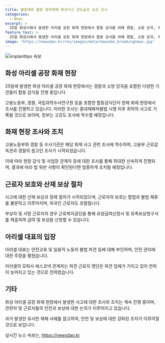 ```yaml
---
title: 불법체류 불문 중대재해 화성사고 강도높은 보상 조사
categories:
  - News
excerpt: >
  25일 화성시에서 발생한 아리셀 공장 화재 현장에서 합동 감식을 위해 경찰, 소방 당국, 국립과학수사연구원, 고용노동부 등이 현장에 나섰다. 이 사고는 중대재해처벌법 시행 이후 최악으로, 정부는 근로자 보호와 사고 원인 규명에 총력을 기울이고 있다. 화재로 인해 5명 사망, 18명 부상 등 31명의 사상자가 발생했으며, 이는 2022년 이후 중대재해처벌법 시행 이후 발생한 대형 사고 중 하나이다. 해당 공장은 50여 명의 상시근로자가 있는 사업장으로, 고용부는 즉각적인 조치를 취하고 있다. 사망자나 부상자의 경우 근로복지공단에 의해 적절한 보상이 이루어질 예정이다.
feature_text: >
  25일 화성시에서 발생한 아리셀 공장 화재 현장에서 합동 감식을 위해 경찰, 소방 당국, 국립과학수사연구원, 고용노동부 등이 현장에 나섰다. 이 사고는 중대재해처벌법 시행 이후 최악으로, 정부는 근로자 보호와 사고 원인 규명에 총력을 기울이고 있다. 화재로 인해 5명 사망, 18명 부상 등 31명의 사상자가 발생했으며, 이는 2022년 이후 중대재해처벌법 시행 이후 발생한 대형 사고 중 하나이다. 해당 공장은 50여 명의 상시근로자가 있는 사업장으로, 고용부는 즉각적인 조치를 취하고 있다. 사망자나 부상자의 경우 근로복지공단에 의해 적절한 보상이 이루어질 예정이다.
image: 'https://newsdao.kr/res/images/meta/newsdao_breakingnews.jpg'
---
```


<p><img src="https://newsdao.kr/res/images/meta/newsdao_breakingnews.jpg" alt="implanttips 속보" /></p>

<h2 data-ke-size="size26">화성 아리셀 공장 화재 현장</h2>

<p data-ke-size="size16">25일에 발생한 화성 아리셀 공장 화재 현장에서는 경찰과 소방 당국을 포함한 다양한 기관들이 합동 감식을 진행 중입니다.</p>

<p data-ke-size="size16">고용노동부, 경찰, 국립과학수사연구원 등을 포함한 합동감식단이 현재 화재 현장에서 조사를 진행하고 있습니다. 이러한 조사는 중대재해처벌법 시행 이후 최악의 사고로 기록될 것으로 보이며, 정부는 고강도 조사에 착수할 예정입니다.</p>

<h2 data-ke-size="size26">화재 현장 조사와 조치</h2>

<p data-ke-size="size16">고용노동부와 경찰 등 수사기관은 해당 화재 사고 관련 조사에 착수하여, 고용부 근로감독관과 경찰의 참고인 조사가 시작되었습니다.</p>

<p data-ke-size="size16">이에 따라 현장 감식 및 사업장 관계자 등에 대한 조사를 통해 최대한 신속하게 진행되며, 결과에 따라 법 위반 사항이 확인된다면 엄중하게 조치될 예정입니다.</p>

<h2 data-ke-size="size26">근로자 보호와 산재 보상 절차</h2>

<p data-ke-size="size16">사고에 대한 산재 보상과 장례 절차가 시작되었으며, 근로자의 보호는 합법과 불법 체류를 불문하고 이루어지며, 외국인 근로자도 포함됩니다.</p>

<p data-ke-size="size16">부상자 및 사망 근로자의 경우 근로복지공단을 통해 요양급여신청서 및 유족보상청구서를 제출하여 급여 및 보상을 신청할 수 있습니다.</p>

<h2 data-ke-size="size26">아리셀 대표의 입장</h2>

<p data-ke-size="size16">아리셀 대표는 안전교육 및 일용직 노동자 불법 파견 등에 대해 부인하며, 안전 관리에 대한 주장을 펼쳤습니다.</p>

<p data-ke-size="size16">아리셀의 모회사 에스코넥 관계자는 파견 근로자 명단은 파견 업체가 가지고 있어 연락이 늦어지고 있는 것으로 전하였습니다.</p>

<h2 data-ke-size="size26">기타</h2>

<p data-ke-size="size16">화성 아리셀 공장 화재 현장에서 발생한 사고에 대한 조사와 조치는 계속 진행 중이며, 관련자 및 근로자들의 안전과 보상에 대한 논의가 이루어지고 있습니다.</p>

<p data-ke-size="size16">과거 발생한 유사한 재해 사례를 참고하여, 안전 및 보상에 대한 강화된 조치가 이루어질 것으로 보입니다.</p>
실시간 뉴스 속보는, <a href="https://newsdao.kr" rel="dofollow">https://newsdao.kr</a>


